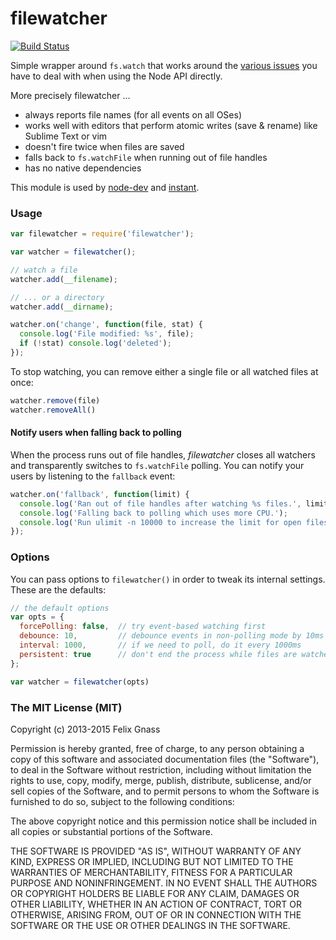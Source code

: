 # filewatcher

[![Build Status](https://travis-ci.org/fgnass/filewatcher.png?branch=master)](https://travis-ci.org/fgnass/filewatcher)

Simple wrapper around `fs.watch` that works around the [various issues](https://github.com/joyent/node/search?q=fs.watch&type=Issues)
you have to deal with when using the Node API directly.

More precisely filewatcher …
* always reports file names (for all events on all OSes)
* works well with editors that perform atomic writes (save & rename) like Sublime Text or vim
* doesn't fire twice when files are saved
* falls back to `fs.watchFile` when running out of file handles
* has no native dependencies

This module is used by [node-dev](https://npmjs.org/package/node-dev)
and [instant](https://npmjs.org/package/instant).

### Usage

```js
var filewatcher = require('filewatcher');

var watcher = filewatcher();

// watch a file
watcher.add(__filename);

// ... or a directory
watcher.add(__dirname);

watcher.on('change', function(file, stat) {
  console.log('File modified: %s', file);
  if (!stat) console.log('deleted');
});
```

To stop watching, you can remove either a single file or all watched files at once:
```js
watcher.remove(file)
watcher.removeAll()
```

#### Notify users when falling back to polling

When the process runs out of file handles, _filewatcher_ closes all watchers and transparently switches to `fs.watchFile` polling. You can notify your users by listening to the `fallback` event:

```js
watcher.on('fallback', function(limit) {
  console.log('Ran out of file handles after watching %s files.', limit);
  console.log('Falling back to polling which uses more CPU.');
  console.log('Run ulimit -n 10000 to increase the limit for open files.');
});
```

### Options

You can pass options to `filewatcher()` in order to tweak its internal settings. These are the defaults:

```js
// the default options
var opts = {
  forcePolling: false,  // try event-based watching first
  debounce: 10,         // debounce events in non-polling mode by 10ms
  interval: 1000,       // if we need to poll, do it every 1000ms
  persistent: true      // don't end the process while files are watched
};

var watcher = filewatcher(opts)
```

### The MIT License (MIT)

Copyright (c) 2013-2015 Felix Gnass

Permission is hereby granted, free of charge, to any person obtaining a copy
of this software and associated documentation files (the "Software"), to deal
in the Software without restriction, including without limitation the rights
to use, copy, modify, merge, publish, distribute, sublicense, and/or sell
copies of the Software, and to permit persons to whom the Software is
furnished to do so, subject to the following conditions:

The above copyright notice and this permission notice shall be included in
all copies or substantial portions of the Software.

THE SOFTWARE IS PROVIDED "AS IS", WITHOUT WARRANTY OF ANY KIND, EXPRESS OR
IMPLIED, INCLUDING BUT NOT LIMITED TO THE WARRANTIES OF MERCHANTABILITY,
FITNESS FOR A PARTICULAR PURPOSE AND NONINFRINGEMENT. IN NO EVENT SHALL THE
AUTHORS OR COPYRIGHT HOLDERS BE LIABLE FOR ANY CLAIM, DAMAGES OR OTHER
LIABILITY, WHETHER IN AN ACTION OF CONTRACT, TORT OR OTHERWISE, ARISING FROM,
OUT OF OR IN CONNECTION WITH THE SOFTWARE OR THE USE OR OTHER DEALINGS IN
THE SOFTWARE.

